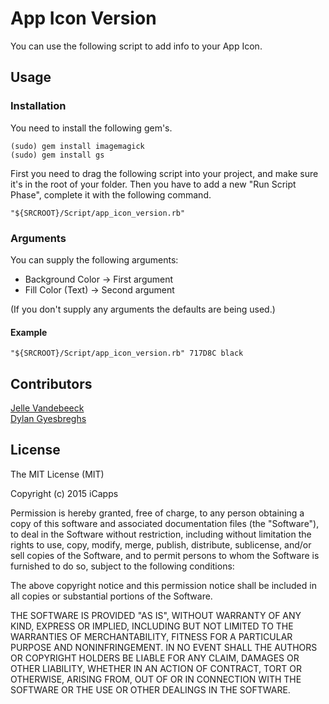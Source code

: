 # App Icon Version

You can use the following script to add info to your App Icon.

## Usage

### Installation

You need to install the following gem's.
<pre><code>(sudo) gem install imagemagick
(sudo) gem install gs
</code></pre>

First you need to drag the following script into your project, and make sure it's in the root of your folder.
Then you have to add a new "Run Script Phase", complete it with the following command.

<pre><code>"${SRCROOT}/Script/app_icon_version.rb"</code></pre>

### Arguments

You can supply the following arguments:

 * Background Color -> First argument
 * Fill Color (Text) -> Second argument

(If you don't supply any arguments the defaults are being used.)

#### Example

<pre><code>"${SRCROOT}/Script/app_icon_version.rb" 717D8C black </code></pre>

## Contributors

[Jelle Vandebeeck](https://github.com/fousa)
</br>
[Dylan Gyesbreghs](https://github.com/dylangyesbreghs)

## License

The MIT License (MIT)

Copyright (c) 2015 iCapps

Permission is hereby granted, free of charge, to any person obtaining a copy
of this software and associated documentation files (the "Software"), to deal
in the Software without restriction, including without limitation the rights
to use, copy, modify, merge, publish, distribute, sublicense, and/or sell
copies of the Software, and to permit persons to whom the Software is
furnished to do so, subject to the following conditions:

The above copyright notice and this permission notice shall be included in
all copies or substantial portions of the Software.

THE SOFTWARE IS PROVIDED "AS IS", WITHOUT WARRANTY OF ANY KIND, EXPRESS OR
IMPLIED, INCLUDING BUT NOT LIMITED TO THE WARRANTIES OF MERCHANTABILITY,
FITNESS FOR A PARTICULAR PURPOSE AND NONINFRINGEMENT. IN NO EVENT SHALL THE
AUTHORS OR COPYRIGHT HOLDERS BE LIABLE FOR ANY CLAIM, DAMAGES OR OTHER
LIABILITY, WHETHER IN AN ACTION OF CONTRACT, TORT OR OTHERWISE, ARISING FROM,
OUT OF OR IN CONNECTION WITH THE SOFTWARE OR THE USE OR OTHER DEALINGS IN
THE SOFTWARE.
